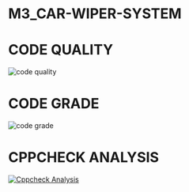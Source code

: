 # M3_CAR-WIPER-SYSTEM
# CODE QUALITY
![code quality](https://api.codiga.io/project/33337/score/svg)
# CODE GRADE
![code grade](https://api.codiga.io/project/33337/status/svg)
# CPPCHECK ANALYSIS
[![Cppcheck Analysis](https://github.com/Choudhury99/M3_CAR-WIPER-SYSTEM/actions/workflows/Cppcheck%20Analyse.yml/badge.svg)](https://github.com/Choudhury99/M3_CAR-WIPER-SYSTEM/actions/workflows/Cppcheck%20Analyse.yml)

